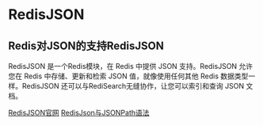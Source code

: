# RedisJSON


## Redis对JSON的支持RedisJSON

RedisJSON 是一个Redis模块，在 Redis 中提供 JSON 支持。RedisJSON 允许您在 Redis 中存储、更新和检索 JSON 值，就像使用任何其他 Redis 数据类型一样。RedisJSON 还可以与RediSearch无缝协作，让您可以索引和查询 JSON 文档。


[RedisJSON官网](https://redis.io/docs/stack/json/)
[RedisJson与JSONPath语法](https://blog.xintech.co/redisjsonyu-jsonpathyu-fa/)

